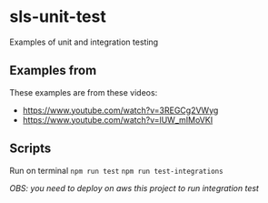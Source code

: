 # sls-unit-test
Examples of unit and integration testing

## Examples from
These examples are from these videos:
- https://www.youtube.com/watch?v=3REGCg2VWyg
- https://www.youtube.com/watch?v=lUW_mIMoVKI

## Scripts
Run on terminal
`npm run test`
`npm run test-integrations`

*OBS: you need to deploy on aws this project to run integration test*
